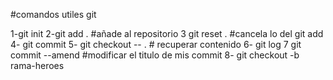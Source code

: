 #comandos utiles git

1-git init 
2-git add . #añade al repositorio 
3 git reset . #cancela lo del git add 
4- git commit 
5- git checkout -- . # recuperar contenido
6- git log
7 git commit --amend #modificar el titulo de mis commit 
8- git checkout -b rama-heroes